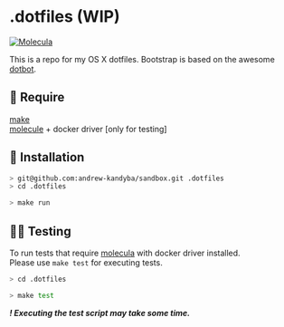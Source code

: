 # .dotfiles (WIP)
[![Molecula](https://github.com/andrew-kandyba/sandbox/actions/workflows/main.yml/badge.svg)](https://github.com/andrew-kandyba/sandbox/actions/workflows/main.yml)

This is a repo for my OS X dotfiles.
Bootstrap is based on the awesome [dotbot](https://github.com/anishathalye/dotbot).

## :teddy_bear: Require


[make](https://www.gnu.org/software/make/)    
[molecule](https://github.com/ansible-community/molecule) + docker driver [only for testing]


## :unicorn: Installation

```sh
> git@github.com:andrew-kandyba/sandbox.git .dotfiles
> cd .dotfiles

> make run
```
         
## 🤞🏻 Testing

To run tests that require [molecula](https://github.com/ansible-community/molecule) with docker driver installed.    
Please use `make test` for executing tests.    

```sh
> cd .dotfiles

> make test
```
     
**_! Executing the test script may take some time._**
